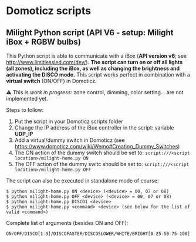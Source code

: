 # Domoticz scripts 
## Milight Python script (API V6 - setup: Milight iBox + RGBW bulbs)
This Python script is able to communicate with a iBox (**API version v6**; see http://www.limitlessled.com/dev/). **The script can turn on or off all lights (all zones), including the iBox, as well as changing the brightness and activating the DISCO mode.** This script works perfect in combination with a **virtual switch** (ON/OFF) in Domoticz.


⚠ This is _work in progress_: zone control, dimming, color setting... are not implemented yet.


Steps to follow:

1. Put the script in your Domoticz scripts folder
2. Change the IP address of the iBox controller in the script: variable **UDP_IP**
3. Add a virtual/dummy switch in Domoticz (see https://www.domoticz.com/wiki/Wemo#Creating_Dummy_Switches)
4. The ON action of the dummy switch should be set to: `script:///<script location>/milight-home.py ON`
5. The OFF action of the dummy switc should be set to: `script:///<script location>/milight-home.py OFF`
    
The script can also be executed in standalone mode of course: 

    $ python milight-home.py ON <device> (<device> = 00, 07 or 08)
    $ python milight-home.py OFF <device> (<device> = 00, 07 or 08)
    $ python milight-home.py DISCO1 <device>
    $ python milight-home.py <command> <device> (see below for the list of valid <command>)

Complete list of arguments (besides ON and OFF):

    ON/OFF/DISCO[1-9]/DISCOFASTER/DISCOSLOWER/WHITE/BRIGHT[0-25-50-75-100]
